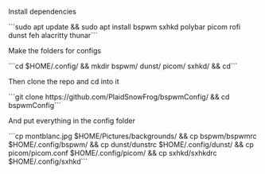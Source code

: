 <p>Install dependencies</p>
```sudo apt update && sudo apt install bspwm sxhkd polybar picom rofi dunst feh alacritty thunar```
<p>Make the folders for configs</p>
```cd $HOME/.config/ && mkdir bspwm/ dunst/ picom/ sxhkd/ && cd```
<p>Then clone the repo and cd into it</p>
```git clone https://github.com/PlaidSnowFrog/bspwmConfig/ && cd bspwmConfig```
<p>And put everything in the config folder</p>
```cp montblanc.jpg $HOME/Pictures/backgrounds/ && cp bspwm/bspwmrc $HOME/.config/bspwm/ && cp dunst/dunstrc $HOME/.config/dunst/ && cp picom/picom.conf $HOME/.config/picom/ && cp sxhkd/sxhkdrc $HOME/.config/sxhkd```
